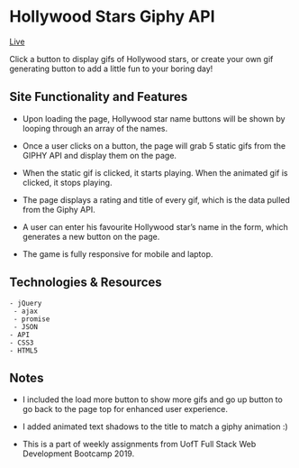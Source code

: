 # Hollywood Stars Giphy API

[Live](https://yukanishijima.github.io/giphy-API/)

Click a button to display gifs of Hollywood stars, or create your own gif generating button to add a little fun to your boring day! 

## Site Functionality and Features

- Upon loading the page, Hollywood star name buttons will be shown by looping through an array of the names. 

- Once a user clicks on a button, the page will grab 5 static gifs from the GIPHY API and display them on the page.

- When the static gif is clicked, it starts playing. When the animated gif is clicked, it stops playing. 

- The page displays a rating and title of every gif, which is the data pulled from the Giphy API. 

- A user can enter his favourite Hollywood star’s name in the form, which generates a new button on the page. 

- The game is fully responsive for mobile and laptop. 

## Technologies & Resources
```
- jQuery 
 - ajax 
 - promise
 - JSON
- API
- CSS3
- HTML5
```
## Notes

- I included the load more button to show more gifs and go up button to go back to the page top for enhanced user experience. 

- I added animated text shadows to the title to match a giphy animation :) 

- This is a part of weekly assignments from UofT Full Stack Web Development Bootcamp 2019.